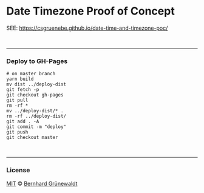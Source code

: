 # Date Timezone Proof of Concept

SEE: https://csgruenebe.github.io/date-time-and-timezone-poc/

&nbsp;

----

### Deploy to GH-Pages

```
# on master branch
yarn build
mv dist ../deploy-dist
git fetch -p
git checkout gh-pages
git pull
rm -rf *
mv ../deploy-dist/* .
rm -rf ../deploy-dist/
git add . -A
git commit -m "deploy"
git push
git checkout master
```

&nbsp;

----

### License

[MIT](https://github.com/csgruenebe/date-time-and-timezone-poc/blob/master/LICENSE) © [Bernhard Grünewaldt](https://github.com/csgruenebe)

